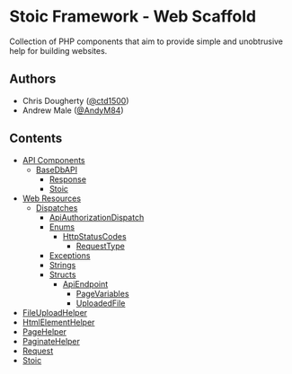 # Stoic Framework - Web Scaffold
Collection of PHP components that aim to provide simple and unobtrusive help for building websites.

## Authors
* Chris Dougherty ([@ctd1500](https://github.com/ctd1500))
* Andrew Male ([@AndyM84](https://github.com/AndyM84))

## Contents
* [API Components](Api/index.md)
  * [BaseDbAPI](Api/basedbapi.md)
	* [Response](Api/response.md)
	* [Stoic](Api/stoic.md)
* [Web Resources](Resources/index.md)
  * [Dispatches](Resources/dispatches.md)
	  * [ApiAuthorizationDispatch](Resources/apiauthorizationdispatch.md)
	* [Enums](Resources/enums.md)
	  * [HttpStatusCodes](Resources/httpstatuscodes.md)
		* [RequestType](Resources/requesttype.md)
	* [Exceptions](Resources/exceptions.md)
	* [Strings](Resources/strings.md)
	* [Structs](Resources/structs.md)
	  * [ApiEndpoint](Resources/apiendpoint.md)
		* [PageVariables](Resources/pagevariables.md)
		* [UploadedFile](Resources/uploadedfile.md)
* [FileUploadHelper](fileuploadhelper.md)
* [HtmlElementHelper](htmlelementhelper.md)
* [PageHelper](pagehelper.md)
* [PaginateHelper](paginatehelper.md)
* [Request](request.md)
* [Stoic](stoic.md)
